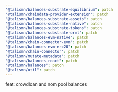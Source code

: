 ```yaml
---
"@talismn/balances-substrate-equilibrium": patch
"@talismn/chaindata-provider-extension": patch
"@talismn/balances-substrate-assets": patch
"@talismn/balances-substrate-native": patch
"@talismn/balances-substrate-tokens": patch
"@talismn/balances-substrate-orml": patch
"@talismn/balances-evm-native": patch
"@talismn/chain-connector-evm": patch
"@talismn/balances-evm-erc20": patch
"@talismn/chain-connector": patch
"@talismn/mutate-metadata": patch
"@talismn/balances-react": patch
"@talismn/balances": patch
"@talismn/util": patch
---
```


feat: crowdloan and nom pool balances
